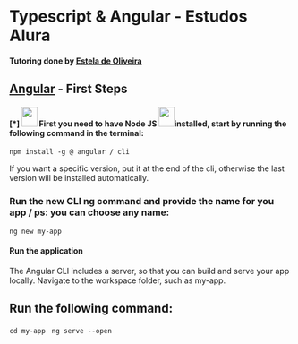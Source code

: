 
# Typescript & Angular - Estudos Alura

#### Tutoring done by [Estela de Oliveira](https://github.com/ste2021)

## [Angular]('https://angular.io/docs') - First Steps 

#### [*] <img src="https://github.com/ste2021/images-icons/blob/master/icons8-nodejs.svg" width=28 height=35 /> First you need to have Node JS <img src="https://github.com/ste2021/images-icons/blob/master/icons8-nodejs.svg" width=28 height=35 />installed, start by running the following command in the terminal:

``npm install -g @ angular / cli``

If you want a specific version, put it at the end of the cli, otherwise the last version will be installed automatically.

### Run the new CLI ng command and provide the name for you app / ps: you can choose any name:
```ng new my-app```

#### Run the application

The Angular CLI includes a server, so that you can build and serve your app locally.
Navigate to the workspace folder, such as my-app.

## Run the following command:
 ``cd my-app ``
``ng serve --open``
